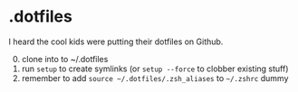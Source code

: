# .dotfiles
I heard the cool kids were putting their dotfiles on Github.

0. clone into to ~/.dotfiles
0. run `setup` to create symlinks (or `setup --force` to clobber existing stuff)
0. remember to add `source ~/.dotfiles/.zsh_aliases` to `~/.zshrc` dummy
